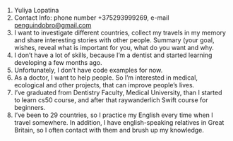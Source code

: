 1. Yuliya Lopatina
2. Contact Info: phone number +375293999269, e-mail penguindobro@gmail.com
3. I want to investigate different countries, collect my travels in my memory and share interesting stories with other people. Summary (your goal, wishes, reveal what is important for you, what do you want and why.
4. I don’t have a lot of skills, because I’m a dentist and started learning developing a few months ago.
5. Unfortunately, I don’t have code examples  for now.
6. As a doctor, I want to help people. So I’m interested in medical, ecological and other projects, that can improve people’s lives.
7. I’ve graduated from Dentistry Faculty, Medical University, than I started to learn cs50 course, and after that raywanderlich Swift course for beginners.
8. I’ve been to 29 countries, so I practice my English every time when I travel somewhere. In addition, I have english-speaking relatives in Great Britain, so I often contact with them and brush up my knowledge.
